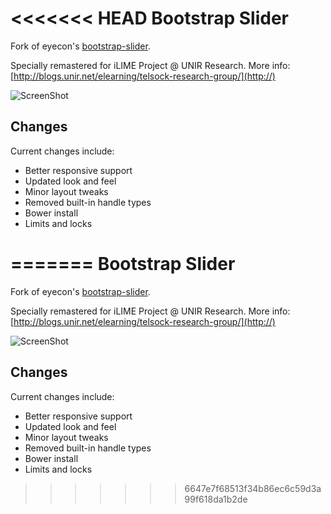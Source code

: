 <<<<<<< HEAD
Bootstrap Slider
=============

Fork of eyecon's [bootstrap-slider](http://www.eyecon.ro/bootstrap-slider/).

Specially remastered for iLIME Project @ UNIR Research. More info: 
[http://blogs.unir.net/elearning/telsock-research-group/](http://)

![ScreenShot](https://raw.github.com/pammacdotnet/bootstrap-slider/master/locks.png)

Changes
----------
Current changes include:

+ Better responsive support
+ Updated look and feel
+ Minor layout tweaks
+ Removed built-in handle types
+ Bower install
+ Limits and locks 


	



=======
Bootstrap Slider
=============

Fork of eyecon's [bootstrap-slider](http://www.eyecon.ro/bootstrap-slider/).

Specially remastered for iLIME Project @ UNIR Research. More info: 
[http://blogs.unir.net/elearning/telsock-research-group/](http://)

![ScreenShot](https://raw.github.com/pammacdotnet/bootstrap-slider/master/locks.png)

Changes
----------
Current changes include:

+ Better responsive support
+ Updated look and feel
+ Minor layout tweaks
+ Removed built-in handle types
+ Bower install
+ Limits and locks 


	



>>>>>>> 6647e7f68513f34b86ec6c59d3a99f618da1b2de
